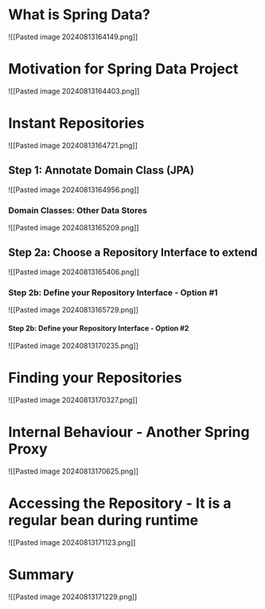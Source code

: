 # What is Spring Data?

![[Pasted image 20240813164149.png]]

# Motivation for Spring Data Project

![[Pasted image 20240813164403.png]]

# Instant Repositories

![[Pasted image 20240813164721.png]]
## Step 1: Annotate Domain Class (JPA)

![[Pasted image 20240813164956.png]]

### Domain Classes: Other Data Stores

![[Pasted image 20240813165209.png]]

## Step 2a: Choose a Repository Interface to extend

![[Pasted image 20240813165406.png]]

### Step 2b: Define your Repository Interface - Option #1

![[Pasted image 20240813165729.png]]

#### Step 2b: Define your Repository Interface - Option #2

![[Pasted image 20240813170235.png]]

# Finding your Repositories

![[Pasted image 20240813170327.png]]

# Internal Behaviour - Another Spring Proxy

![[Pasted image 20240813170625.png]]

# Accessing the Repository - It is a regular bean during runtime

![[Pasted image 20240813171123.png]]

# Summary

![[Pasted image 20240813171229.png]]